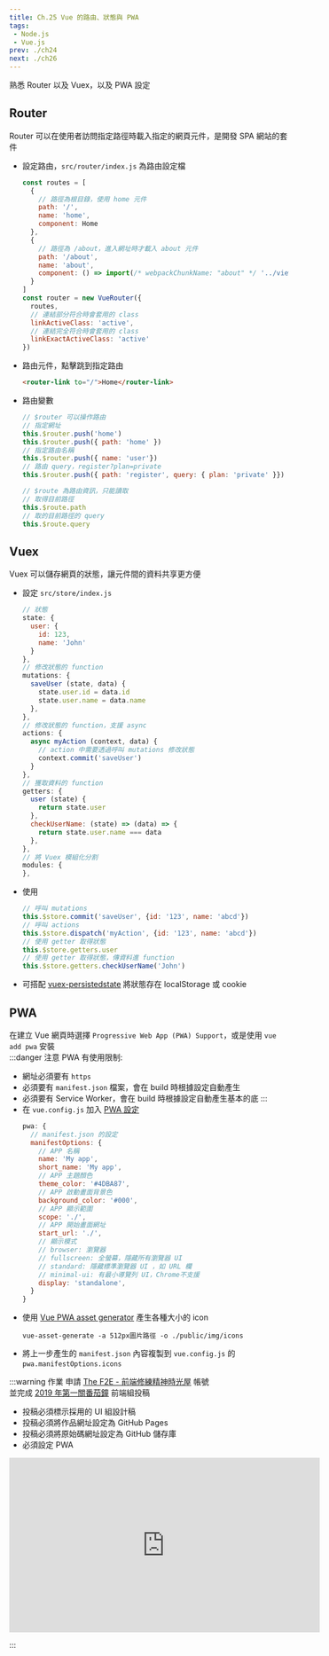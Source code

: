 ```yaml
--- 
title: Ch.25 Vue 的路由、狀態與 PWA
tags:
 - Node.js
 - Vue.js
prev: ./ch24
next: ./ch26
---
```

熟悉 Router 以及 Vuex，以及 PWA 設定
<!-- more -->
## Router
Router 可以在使用者訪問指定路徑時載入指定的網頁元件，是開發 SPA 網站的套件  
- 設定路由，`src/router/index.js` 為路由設定檔
  ```js
  const routes = [
    {
      // 路徑為根目錄，使用 home 元件
      path: '/',
      name: 'home',
      component: Home
    },
    {
      // 路徑為 /about，進入網址時才載入 about 元件
      path: '/about',
      name: 'about',
      component: () => import(/* webpackChunkName: "about" */ '../views/About.vue')
    }
  ]
  const router = new VueRouter({
    routes,
    // 連結部分符合時會套用的 class
    linkActiveClass: 'active',
    // 連結完全符合時會套用的 class
    linkExactActiveClass: 'active'
  })
  ```
- 路由元件，點擊跳到指定路由
  ```html
  <router-link to="/">Home</router-link>
  ```
- 路由變數
  ```js
  // $router 可以操作路由
  // 指定網址
  this.$router.push('home')
  this.$router.push({ path: 'home' })
  // 指定路由名稱
  this.$router.push({ name: 'user'})
  // 路由 query，register?plan=private
  this.$router.push({ path: 'register', query: { plan: 'private' }})

  // $route 為路由資訊，只能讀取
  // 取得目前路徑
  this.$route.path
  // 取的目前路徑的 query
  this.$route.query
  ```

## Vuex
Vuex 可以儲存網頁的狀態，讓元件間的資料共享更方便  
- 設定 `src/store/index.js`
  ```js
  // 狀態
  state: {
    user: {
      id: 123,
      name: 'John'
    }
  },
  // 修改狀態的 function
  mutations: {
    saveUser (state, data) {
      state.user.id = data.id
      state.user.name = data.name
    },
  },
  // 修改狀態的 function，支援 async
  actions: {
    async myAction (context, data) {
      // action 中需要透過呼叫 mutations 修改狀態
      context.commit('saveUser')
    }
  },
  // 獲取資料的 function
  getters: {
    user (state) {
      return state.user
    },
    checkUserName: (state) => (data) => {
      return state.user.name === data
    },
  },
  // 將 Vuex 模組化分割
  modules: {
  },
  ```
- 使用
  ```js
  // 呼叫 mutations
  this.$store.commit('saveUser', {id: '123', name: 'abcd'})
  // 呼叫 actions
  this.$store.dispatch('myAction', {id: '123', name: 'abcd'})
  // 使用 getter 取得狀態
  this.$store.getters.user
  // 使用 getter 取得狀態，傳資料進 function
  this.$store.getters.checkUserName('John')
  ```
- 可搭配 [vuex-persistedstate](https://www.npmjs.com/package/vuex-persistedstate) 將狀態存在 localStorage 或 cookie

## PWA
在建立 Vue 網頁時選擇 `Progressive Web App (PWA) Support`，或是使用 `vue add pwa` 安裝  
:::danger 注意
PWA 有使用限制:
- 網址必須要有 `https` 
- 必須要有 `manifest.json` 檔案，會在 build 時根據設定自動產生
- 必須要有 Service Worker，會在 build 時根據設定自動產生基本的底
:::
- 在 `vue.config.js` 加入 [PWA 設定](https://web.dev/add-manifest/)
  ```js
  pwa: {
    // manifest.json 的設定
    manifestOptions: {
      // APP 名稱
      name: 'My app',
      short_name: 'My app',
      // APP 主題顏色
      theme_color: '#4DBA87',
      // APP 啟動畫面背景色
      background_color: '#000',
      // APP 顯示範圍
      scope: './',
      // APP 開始畫面網址
      start_url: './',
      // 顯示模式
      // browser: 瀏覽器
      // fullscreen: 全螢幕，隱藏所有瀏覽器 UI
      // standard: 隱藏標準瀏覽器 UI ，如 URL 欄
      // minimal-ui: 有最小導覽列 UI，Chrome不支援
      display: 'standalone',
    }
  }
  ```
- 使用 [Vue PWA asset generator](https://www.npmjs.com/package/vue-pwa-asset-generator) 產生各種大小的 icon
  ```
  vue-asset-generate -a 512px圖片路徑 -o ./public/img/icons
  ```
- 將上一步產生的 `manifest.json` 內容複製到 `vue.config.js` 的 `pwa.manifestOptions.icons`

:::warning 作業
申請 [The F2E - 前端修練精神時光屋](https://challenge.thef2e.com/) 帳號  
並完成 [2019 年第一關番茄鐘](https://challenge.thef2e.com/news/12) 前端組投稿  

- 投稿必須標示採用的 UI 組設計稿  
- 投稿必須將作品網址設定為 GitHub Pages  
- 投稿必須將原始碼網址設定為 GitHub 儲存庫  
- 必須設定 PWA  

<iframe width="560" height="315" src="https://www.youtube.com/embed/BdwdENBrk2c" frameborder="0" allow="accelerometer; autoplay; clipboard-write; encrypted-media; gyroscope; picture-in-picture" allowfullscreen></iframe>  
  
:::
